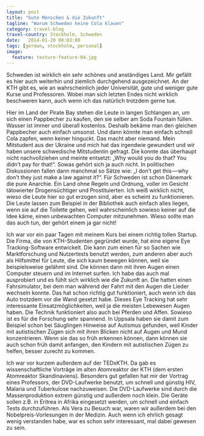 ```yaml
---
layout: post
title: "Gute Menschen & die Zukunft"
tagline: "Warum Schweden keine Cola klauen"
category: travel-blog
travel-country: Stockholm, Schweden
date:   2014-01-20 08:03:00
tags: [german, stockholm, personal]
image:
  feature: texture-feature-04.jpg
---
```


Schweden ist wirklich ein sehr schönes und anständiges Land. Mir gefällt es hier auch weiterhin und ziemlich durchgehend ausgezeichnet. An der KTH gibt es, wie an wahrscheinlich jeder Universität, gute und weniger gute Kurse und Professoren. Wobei man sich letzten Endes nicht wirklich beschweren kann, auch wenn ich das natürlich trotzdem gerne tue.

Hier im Land der Pirate Bay stehen die Leute in langen Schlangen an, um sich einen Pappbecher zu kaufen, den sie selber am Soda Fountain füllen. Wasser ist immer und überall kostenlos. Deshalb bekäme man den gleichen Pappbecher auch einfach umsonst. Und dann könnte man einfach schnell Cola zapfen, wenn keiner hinguckt. Das macht aber niemand. Mein Mitstudent aus der Ukraine und mich hat das irgendwie gewundert und wir haben unsere schwedische Mitstudentin gefragt. Die konnte das überhaupt nicht nachvollziehen und meinte entsetzt: „Why would you do that? You didn’t pay for that!“. Sowas gehört sich ja auch nicht. In politischen Diskussionen fallen dann manchmal so Sätze wie: „I don’t get this — why don’t they just make a law against it?“. Für Schweden ist schon Dänemark die pure Anarchie. Ein Land ohne Regeln und Ordnung, voller im Gesicht tätowierter Drogensüchtiger und Prostituierten. Ich weiß wirklich nicht, wieso die Leute hier so gut erzogen sind, aber es scheint zu funktionieren. Die Leute lassen zum Beispiel in der Bibliothek auch einfach alles liegen, wenn sie auf die Toilette gehen, weil wahrscheinlich sowieso keiner auf die Idee käme, einen unbewachten Computer mitzunehmen. Wieso sollte man das auch tun, der gehört einem ja gar nicht!

Ich war vor ein paar Tagen mit meinem Kurs bei einem richtig tollen Startup. Die Firma, die von KTH-Studenten gegründet wurde, hat eine eigene Eye Tracking-Software entwickelt. Die kann zum einen für so Sachen wie Marktforschung und Nutzertests benutzt werden, zum anderen aber auch als Hilfsmittel für Leute, die sich kaum bewegen können, weil sie beispielsweise gelähmt sind. Die können dann mit ihren Augen einen Computer steuern und im Internet surfen. Ich habe das auch mal ausprobiert und es fühlt sich wirklich wie die Zukunft an. Die hatten einen Fahrsimulator, bei dem man während der Fahrt mit den Augen die Lieder wechseln konnte. Das hat schon richtig gut funktioniert, auch wenn ich das Auto trotzdem vor die Wand gesetzt habe.
Dieses Eye Tracking hat sehr interessante Einsatzmöglichkeiten, weil ja die meisten Lebewesen Augen haben. Die Technik funktioniert also auch bei Pferden und Affen. Sowieso ist es für die Forschung sehr spannend. In Uppsala haben sie damit zum Beispiel schon bei Säuglingen Hinweise auf Autismus gefunden, weil Kinder mit autistischen Zügen sich mit ihren Blicken nicht auf Augen und Mund konzentrieren. Wenn sie das so früh erkennen können, dann können sie auch schon früh damit anfangen, den Kindern mit autistischen Zügen zu helfen, besser zurecht zu kommen.

Ich war vor kurzem außerdem auf der TEDxKTH. Da gab es wissenschaftliche Vorträge im alten Atomreaktor der KTH (dem ersten Atomreaktor Skandinaviens). Besonders gut gefallen hat mir der Vortrag eines Professors, der DVD-Laufwerke benutzt, um schnell und günstig HIV, Malaria und Tuberkulose nachzuweisen. Die DVD-Laufwerke sind durch die Massenproduktion extrem günstig und außerdem noch klein. Die Geräte sollen z.B. in Eritrea in Afrika eingesetzt werden, um schnell und einfach Tests durchzuführen. Als Vera zu Besuch war, waren wir außerdem bei den Nobelpreis-Vorlesungen in der Medizin. Auch wenn ich ehrlich gesagt wenig verstanden habe, war es schon sehr interessant, mal dabei gewesen zu sein.
